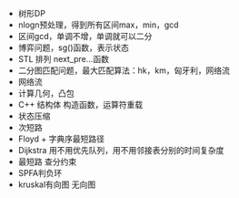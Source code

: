 * 树形DP
* nlogn预处理，得到所有区间max，min，gcd
* 区间gcd，单调不增，单调就可以二分
* 博弈问题，sg()函数，表示状态
* STL 排列 next_pre...函数
* 二分图匹配问题，最大匹配算法：hk，km，匈牙利，网络流
* 网络流
* 计算几何，凸包
* C++ 结构体 构造函数，运算符重载
* 状态压缩
* 次短路
* Floyd + 字典序最短路径
* Dijkstra 用不用优先队列，用不用邻接表分别的时间复杂度
* 最短路 查分约束
* SPFA判负环
* kruskal有向图 无向图